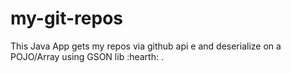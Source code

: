 # my-git-repos
This Java App gets my repos via github api e and deserialize on a POJO/Array using GSON lib :hearth: .
